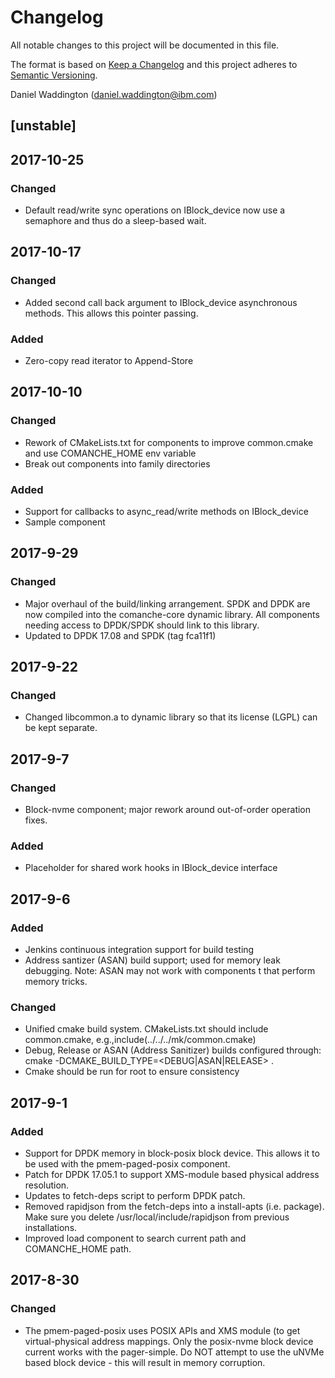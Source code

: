 # Changelog
All notable changes to this project will be documented in this file.

The format is based on [Keep a Changelog](http://keepachangelog.com/en/1.0.0/)
and this project adheres to [Semantic Versioning](http://semver.org/spec/v2.0.0.html).

Daniel Waddington (daniel.waddington@ibm.com)

## [unstable]
## 2017-10-25
### Changed
- Default read/write sync operations on IBlock_device now use a semaphore and thus do a sleep-based wait.
## 2017-10-17
### Changed
- Added second call back argument to IBlock_device asynchronous methods.  This allows this pointer passing.
### Added
- Zero-copy read iterator to Append-Store
## 2017-10-10
### Changed
- Rework of CMakeLists.txt for components to improve common.cmake and use COMANCHE_HOME env variable
- Break out components into family directories
### Added
- Support for callbacks to async_read/write methods on IBlock_device
- Sample component
## 2017-9-29
### Changed
- Major overhaul of the build/linking arrangement.  SPDK and DPDK are now compiled into the comanche-core dynamic library.  All components needing access to DPDK/SPDK should link to this library.
- Updated to DPDK 17.08 and SPDK (tag fca11f1)
## 2017-9-22
### Changed
- Changed libcommon.a to dynamic library so that its license (LGPL) can be kept separate.
## 2017-9-7
### Changed
- Block-nvme component; major rework around out-of-order operation fixes.
### Added
- Placeholder for shared work hooks in IBlock_device interface
## 2017-9-6
### Added
- Jenkins continuous integration support for build testing
- Address santizer (ASAN) build support; used for memory leak debugging. Note: ASAN may not work with components t that perform memory tricks.

### Changed
- Unified cmake build system.  CMakeLists.txt should include common.cmake, e.g.,include(../../../mk/common.cmake)
- Debug, Release or ASAN (Address Sanitizer) builds configured through: cmake -DCMAKE_BUILD_TYPE=<DEBUG|ASAN|RELEASE> .
- Cmake should be run for root to ensure consistency

## 2017-9-1
### Added
- Support for DPDK memory in block-posix block device.  This allows it to be used with the pmem-paged-posix component.
- Patch for DPDK 17.05.1 to support XMS-module based physical address resolution.
- Updates to fetch-deps script to perform DPDK patch.
- Removed rapidjson from the fetch-deps into a install-apts (i.e. package). Make sure you delete /usr/local/include/rapidjson from previous installations.
- Improved load component to search current path and COMANCHE_HOME path.


## 2017-8-30
### Changed
- The pmem-paged-posix uses POSIX APIs and XMS module (to get virtual-physical address mappings.  Only the posix-nvme block device current works with the pager-simple. Do NOT attempt to use the uNVMe based block device - this will result in memory corruption.




